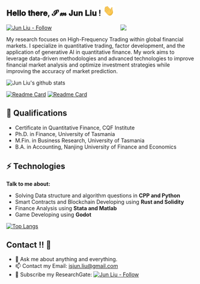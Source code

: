 <h2> 𝐇𝐞𝐥𝐥𝐨 𝐭𝐡𝐞𝐫𝐞, 𝓘'𝓶 𝐉𝐮𝐧 𝐋𝐢𝐮 !  <img src="https://raw.githubusercontent.com/ABSphreak/ABSphreak/master/gifs/Hi.gif" width="30px"></h2>

<img align='right' src='https://user-images.githubusercontent.com/5713670/87202985-820dcb80-c2b6-11ea-9f56-7ec461c497c3.gif' width='200"'>

[![Jun Liu - Follow](https://img.shields.io/badge/Jun_Liu-Follow-blue?logo=linkedin)](https://www.linkedin.com/in/jun-liu-a96b95247/)

My research focuses on High-Frequency Trading within global financial markets. I specialize in quantitative trading, factor development, and the application of generative AI in quantitative finance. My work aims to leverage data-driven methodologies and advanced technologies to improve financial market analysis and optimize investment strategies while improving the accuracy of market prediction.

![Jun Liu's github stats](https://github-readme-stats.vercel.app/api?username=JL-ghcoder&hide=issues,contribs&show_icons=true)

[![Readme Card](https://github-readme-stats.vercel.app/api/pin/?username=JL-ghcoder&repo=Athena)](https://github.com/JL-ghcoder/Athena)
[![Readme Card](https://github-readme-stats.vercel.app/api/pin/?username=JL-ghcoder&repo=Everything-About-Factor-Investing)](https://github.com/JL-ghcoder/Everything-About-Factor-Investing)

## 📇 Qualifications
* Certificate in Quantitative Finance, CQF Institute
* Ph.D. in Finance, University of Tasmania
* M.Fin. in Business Research, University of Tasmania
* B.A. in Accounting, Nanjing University of Finance and Economics
  
## ⚡ Technologies
**Talk to me about:**
- Solving Data structure and algorithm questions in **CPP and Python**
- Smart Contracts and Blockchain Developing using **Rust and Solidity**
- Finance Analysis using **Stata and Matlab**
- Game Developing using **Godot**

[![Top Langs](https://github-readme-stats.vercel.app/api/top-langs/?username=JL-ghcoder&hide=jupyter%20notebook&)](https://github.com/JL-ghcoder/github-readme-stats)

## Contact !! 🤔
- 💬 Ask me about anything and everything.
- 📫 Contact my Email: isjun.liu@gmail.com
- 🔔 Subscribe my ResearchGate: [![Jun Liu - Follow](https://img.shields.io/badge/Jun_Liu-Follow-blue?logo=ResearchGate)](https://www.researchgate.net/profile/Jun-Liu-97)
